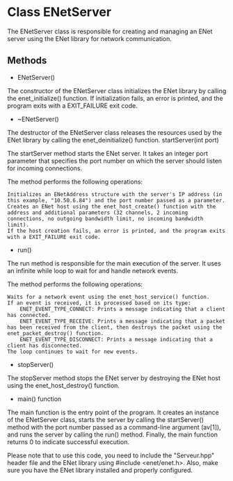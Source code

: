 # Class ENetServer

The ENetServer class is responsible for creating and managing an ENet server using the ENet library for network communication.

## Methods
* ENetServer()

The constructor of the ENetServer class initializes the ENet library by calling the enet_initialize() function. If initialization fails, an error is printed, and the program exits with a EXIT_FAILURE exit code.
* ~ENetServer()

The destructor of the ENetServer class releases the resources used by the ENet library by calling the enet_deinitialize() function.
startServer(int port)

The startServer method starts the ENet server. It takes an integer port parameter that specifies the port number on which the server should listen for incoming connections.

The method performs the following operations:

    Initializes an ENetAddress structure with the server's IP address (in this example, "10.50.6.84") and the port number passed as a parameter.
    Creates an ENet host using the enet_host_create() function with the address and additional parameters (32 channels, 2 incoming connections, no outgoing bandwidth limit, no incoming bandwidth limit).
    If the host creation fails, an error is printed, and the program exits with a EXIT_FAILURE exit code.

* run()

The run method is responsible for the main execution of the server. It uses an infinite while loop to wait for and handle network events.

The method performs the following operations:

    Waits for a network event using the enet_host_service() function.
    If an event is received, it is processed based on its type:
        ENET_EVENT_TYPE_CONNECT: Prints a message indicating that a client has connected.
        ENET_EVENT_TYPE_RECEIVE: Prints a message indicating that a packet has been received from the client, then destroys the packet using the enet_packet_destroy() function.
        ENET_EVENT_TYPE_DISCONNECT: Prints a message indicating that a client has disconnected.
    The loop continues to wait for new events.

* stopServer()

The stopServer method stops the ENet server by destroying the ENet host using the enet_host_destroy() function.

* main() function

The main function is the entry point of the program. It creates an instance of the ENetServer class, starts the server by calling the startServer() method with the port number passed as a command-line argument (av[1]), and runs the server by calling the run() method. Finally, the main function returns 0 to indicate successful execution.

Please note that to use this code, you need to include the "Serveur.hpp" header file and the ENet library using #include <enet/enet.h>. Also, make sure you have the ENet library installed and properly configured.